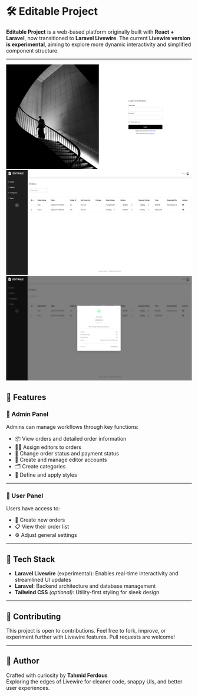 # 🛠️ Editable Project

**Editable Project** is a web-based platform originally built with **React + Laravel**, now transitioned to **Laravel
Livewire**. The current **Livewire version is experimental**, aiming to explore more dynamic interactivity and
simplified component structure.

---

<img src="/public/edit.png">
<img src="/public/edit_2.png">
<img src="/public/edit_3.png">

## 🚀 Features
### 🔐 Admin Panel

Admins can manage workflows through key functions:

- 📦 View orders and detailed order information
- 🧑‍🏫 Assign editors to orders
- 🔄 Change order status and payment status
- 👤 Create and manage editor accounts
- 🗂️ Create categories
- 🎨 Define and apply styles

---

### 👤 User Panel

Users have access to:

- 📝 Create new orders
- 📋 View their order list
- ⚙️ Adjust general settings

---

## 🧪 Tech Stack

- **Laravel Livewire** (experimental): Enables real-time interactivity and streamlined UI updates
- **Laravel**: Backend architecture and database management
- **Tailwind CSS** *(optional)*: Utility-first styling for sleek design

---

## 💬 Contributing

This project is open to contributions. Feel free to fork, improve, or experiment further with Livewire features. Pull
requests are welcome!

---


## 👋 Author

Crafted with curiosity by **Tahmid Ferdous**  
Exploring the edges of Livewire for cleaner code, snappy UIs, and better user experiences.
